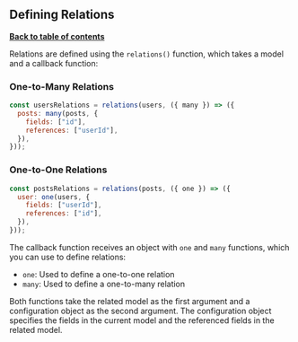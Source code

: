 ## Defining Relations

**[Back to table of contents](../index.md)**

Relations are defined using the `relations()` function, which takes a model and a callback function:

### One-to-Many Relations

```javascript
const usersRelations = relations(users, ({ many }) => ({
  posts: many(posts, {
    fields: ["id"],
    references: ["userId"],
  }),
}));
```

### One-to-One Relations

```javascript
const postsRelations = relations(posts, ({ one }) => ({
  user: one(users, {
    fields: ["userId"],
    references: ["id"],
  }),
}));
```

The callback function receives an object with `one` and `many` functions, which you can use to define relations:

- `one`: Used to define a one-to-one relation
- `many`: Used to define a one-to-many relation

Both functions take the related model as the first argument and a configuration object as the second argument. The configuration object specifies the fields in the current model and the referenced fields in the related model.
